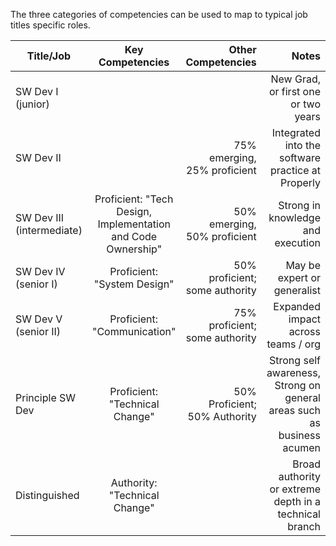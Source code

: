The three categories of competencies can be used to map to typical job titles specific roles. 



| Title/Job                 | Key Competencies                                             | Other Competencies             |     Notes  |
| ------------------------- |:------------------------------------------------------------:| ------------------------------:| ----------:|
| SW Dev I (junior)         |                                                              |                                |  New Grad, or first one or two years |
| SW Dev II                 |                                                              |  75% emerging, 25% proficient  | Integrated into the software practice at Properly |
| SW Dev III (intermediate) | Proficient: "Tech Design, Implementation and Code Ownership" | 50% emerging, 50% proficient   | Strong in knowledge and execution |
| SW Dev IV (senior I)      | Proficient: "System Design"                                  | 50% proficient; some authority | May be expert or generalist  |
| SW Dev V (senior II)      | Proficient: "Communication"                                  | 75% proficient; some authority | Expanded impact across teams / org |
| Principle SW Dev          | Proficient: "Technical Change"                               | 50% Proficient; 50% Authority  | Strong self awareness, Strong on general areas such as business acumen |
| Distinguished             | Authority: "Technical Change"                                |                                | Broad authority or extreme depth in a technical branch |
